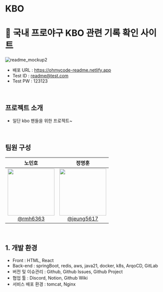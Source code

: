 # KBO
# 📖 국내 프로야구 KBO 관련 기록 확인 사이트

![readme_mockup2](https://encrypted-tbn0.gstatic.com/images?q=tbn:ANd9GcTkyikfg5QLUV2P7oUJHYySNVkCeGcmtY5VSw&s)

- 배포 URL : https://ohmycode-readme.netlify.app
- Test ID : readme@test.com
- Test PW : 123123

<br>

## 프로젝트 소개

- 일단 kbo 팬들을 위한 프로젝트~

<br>

## 팀원 구성

<div align="center">

| **노민호** | **정명훈** | 
| :------: |  :------: |
| [<img src="https://img.freepik.com/premium-vector/coding-programmer-developer-flat-vector-illustration-template_128772-814.jpg?size=626&ext=jpg" height=150 width=150> <br/> @rmh6363](https://github.com/rmh6363) | [<img src="https://img1.daumcdn.net/thumb/R1280x0/?fname=http://t1.daumcdn.net/brunch/service/user/9lr1/image/SDYT5_lVG9FNoZ7qHHUfYQ_fxpc.jpg" height=150 width=150> <br/> @jeung5617](https://github.com/jeung5617) | 

</div>

<br>

## 1. 개발 환경
- Front : HTML, React
- Back-end : springBoot, redis, aws, java21, docker, k8s,  ArqoCD, GitLab
- 버전 및 이슈관리 : Github, Github Issues, Github Project
- 협업 툴 : Discord, Notion, Github Wiki
- 서비스 배포 환경 : tomcat, Nginx
